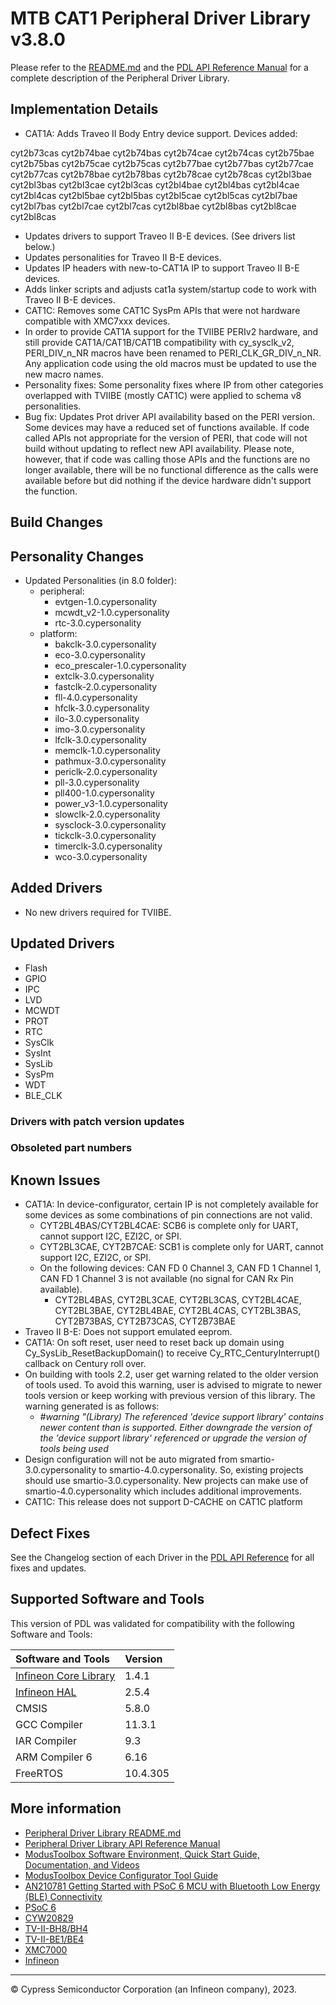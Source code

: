 # MTB CAT1 Peripheral Driver Library v3.8.0

Please refer to the [README.md](./README.md) and the
[PDL API Reference Manual](https://infineon.github.io/mtb-pdl-cat1/pdl_api_reference_manual/html/index.html)
for a complete description of the Peripheral Driver Library.


## Implementation Details

* CAT1A: Adds Traveo II Body Entry device support.  Devices added:

cyt2b73cas cyt2b74bae cyt2b74bas cyt2b74cae cyt2b74cas cyt2b75bae cyt2b75bas cyt2b75cae cyt2b75cas cyt2b77bae
cyt2b77bas cyt2b77cae cyt2b77cas cyt2b78bae cyt2b78bas cyt2b78cae cyt2b78cas cyt2bl3bae cyt2bl3bas cyt2bl3cae
cyt2bl3cas cyt2bl4bae cyt2bl4bas cyt2bl4cae cyt2bl4cas cyt2bl5bae cyt2bl5bas cyt2bl5cae cyt2bl5cas cyt2bl7bae
cyt2bl7bas cyt2bl7cae cyt2bl7cas cyt2bl8bae cyt2bl8bas cyt2bl8cae cyt2bl8cas 

* Updates drivers to support Traveo II B-E devices.  (See drivers list below.)
* Updates personalities for Traveo II B-E devices.
* Updates IP headers with new-to-CAT1A IP to support Traveo II B-E devices.
* Adds linker scripts and adjusts cat1a system/startup code to work with Traveo II B-E devices.
* CAT1C: Removes some CAT1C SysPm APIs that were not hardware compatible with XMC7xxx devices.
* In order to provide CAT1A support for the TVIIBE PERIv2 hardware, and still provide CAT1A/CAT1B/CAT1B compatibility with cy_sysclk_v2, PERI_DIV_n_NR macros have been renamed to PERI_CLK_GR_DIV_n_NR.  Any application code using the old macros must be updated to use the new macro names.
* Personality fixes: Some personality fixes where IP from other categories overlapped with TVIIBE (mostly CAT1C) were applied to schema v8 personalities.
* Bug fix: Updates Prot driver API availability based on the PERI version. Some devices may have a reduced set of functions available.  If code called APIs not appropriate for the version of PERI, that code will not build without updating to reflect new API availability.  Please note, however, that if code was calling those APIs and the functions are no longer available, there will be no functional difference as the calls were available before but did nothing if the device hardware didn't support the function.

## Build Changes

## Personality Changes
* Updated Personalities (in 8.0 folder):
  * peripheral:
    * evtgen-1.0.cypersonality
    * mcwdt_v2-1.0.cypersonality
    * rtc-3.0.cypersonality
  * platform:
    * bakclk-3.0.cypersonality
    * eco-3.0.cypersonality
    * eco_prescaler-1.0.cypersonality
    * extclk-3.0.cypersonality
    * fastclk-2.0.cypersonality
    * fll-4.0.cypersonality
    * hfclk-3.0.cypersonality
    * ilo-3.0.cypersonality
    * imo-3.0.cypersonality 
    * lfclk-3.0.cypersonality
    * memclk-1.0.cypersonality
    * pathmux-3.0.cypersonality
    * periclk-2.0.cypersonality
    * pll-3.0.cypersonality
    * pll400-1.0.cypersonality
    * power_v3-1.0.cypersonality
    * slowclk-2.0.cypersonality
    * sysclock-3.0.cypersonality
    * tickclk-3.0.cypersonality
    * timerclk-3.0.cypersonality
    * wco-3.0.cypersonality

## Added Drivers
* No new drivers required for TVIIBE.

## Updated Drivers
* Flash
* GPIO
* IPC
* LVD
* MCWDT
* PROT
* RTC
* SysClk
* SysInt
* SysLib
* SysPm
* WDT
* BLE_CLK

### Drivers with patch version updates



### Obsoleted part numbers


## Known Issues
* CAT1A: In device-configurator, certain IP is not completely available for some devices as some combinations of pin connections are not valid.
  * CYT2BL4BAS/CYT2BL4CAE: SCB6 is complete only for UART, cannot support I2C, EZI2C, or SPI.
  * CYT2BL3CAE, CYT2B7CAE: SCB1 is complete only for UART, cannot support I2C, EZI2C, or SPI.
  * On the following devices: CAN FD 0 Channel 3, CAN FD 1 Channel 1, CAN FD 1 Channel 3 is not available (no signal for CAN Rx Pin available).
    * CYT2BL4BAS, CYT2BL3CAE, CYT2BL3CAS, CYT2BL4CAE, CYT2BL3BAE, CYT2BL4BAE, CYT2BL4CAS, CYT2BL3BAS, CYT2B73BAS, CYT2B73CAS, CYT2B73BAE
* Traveo II B-E: Does not support emulated eeprom.
* CAT1A: On soft reset, user need to reset back up domain using Cy_SysLib_ResetBackupDomain() to receive Cy_RTC_CenturyInterrupt() callback on Century roll over.
* On building with tools 2.2, user get warning related to the older version of tools used. To avoid this warning, user is advised to migrate to newer tools version or keep working with previous version of this library.  The warning generated is as follows:
  * _#warning "(Library) The referenced 'device support library' contains newer content than is supported. Either downgrade the version of the 'device support library' referenced or upgrade the version of tools being used_
* Design configuration will not be auto migrated from smartio-3.0.cypersonality to smartio-4.0.cypersonality. So, existing projects should use smartio-3.0.cypersonality. New projects can make use of smartio-4.0.cypersonality which includes additional improvements.
* CAT1C: This release does not support D-CACHE on CAT1C platform


## Defect Fixes

See the Changelog section of each Driver in the [PDL API Reference](https://infineon.github.io/mtb-pdl-cat1/pdl_api_reference_manual/html/modules.html) for all fixes and updates.

## Supported Software and Tools

This version of PDL was validated for compatibility with the following Software and Tools:

| Software and Tools                                                            | Version      |
| :---                                                                          | :----        |
| [Infineon Core Library](https://github.com/Infineon/core-lib)                 | 1.4.1        |
| [Infineon HAL](https://github.com/Infineon/mtb-hal-cat1)                      | 2.5.4        |
| CMSIS                                                                         | 5.8.0        |
| GCC Compiler                                                                  | 11.3.1       |
| IAR Compiler                                                                  | 9.3          |
| ARM Compiler 6                                                                | 6.16         |
| FreeRTOS                                                                      | 10.4.305     |

## More information

* [Peripheral Driver Library README.md](./README.md)
* [Peripheral Driver Library API Reference Manual](https://infineon.github.io/mtb-pdl-cat1/pdl_api_reference_manual/html/index.html)
* [ModusToolbox Software Environment, Quick Start Guide, Documentation, and Videos](https://www.infineon.com/cms/en/design-support/tools/sdk/modustoolbox-software/)
* [ModusToolbox Device Configurator Tool Guide](https://www.infineon.com/dgdl/Infineon-ModusToolbox_Device_Configurator_Guide_4-UserManual-v01_00-EN.pdf?fileId=8ac78c8c7d718a49017d99ab297631cb)
* [AN210781 Getting Started with PSoC 6 MCU with Bluetooth Low Energy (BLE) Connectivity](https://www.infineon.com/dgdl/Infineon-AN210781_Getting_Started_with_PSoC_6_MCU_with_Bluetooth_Low_Energy_(BLE)_Connectivity_on_PSoC_Creator-ApplicationNotes-v05_00-EN.pdf?fileId=8ac78c8c7cdc391c017d0d311f536528)
* [PSoC 6](https://www.infineon.com/cms/en/product/microcontroller/32-bit-psoc-arm-cortex-microcontroller/psoc-6-32-bit-arm-cortex-m4-mcu/)
* [CYW20829](https://www.infineon.com/cms/en/product/promopages/airoc20829)
* [TV-II-BH8/BH4](https://www.infineon.com/cms/en/product/microcontroller/32-bit-traveo-t2g-arm-cortex-microcontroller/)
* [TV-II-BE1/BE4](https://www.infineon.com/cms/en/product/microcontroller/32-bit-traveo-t2g-arm-cortex-microcontroller/)
* [XMC7000](https://www.infineon.com/cms/en/product/microcontroller/32-bit-industrial-microcontroller-based-on-arm-cortex-m/32-bit-xmc7000-industrial-microcontroller-arm-cortex-m7/)
* [Infineon](http://www.infineon.com)


---
© Cypress Semiconductor Corporation (an Infineon company), 2023.

